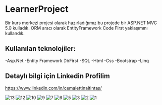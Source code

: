 # LearnerProject
Bir kurs merkezi projesi olarak hazırladığımız bu projede bir ASP.NET MVC 5.0 kulladık. ORM aracı olarak EntityFramework Code First yaklaşımını kullandık.

## Kullanılan teknolojiler:
-Asp.Net
-Entity Framework DbFirst
-SQL
-Html
-Css
-Bootstrap
-Linq

## Detaylı bilgi için Linkedin Profilim
https://www.linkedin.com/in/cemalettinaltintas/

![13](https://github.com/cemalettinaltintas/LearnerProject/assets/93022253/ec2aa003-ac0f-45d9-94a8-1bd580df2ba1)
![12](https://github.com/cemalettinaltintas/LearnerProject/assets/93022253/63d04ad9-b791-42f8-9f7a-8aff626c2eb7)
![10](https://github.com/cemalettinaltintas/LearnerProject/assets/93022253/e4039cc0-2a49-4d96-8876-1d24ff333778)
![9](https://github.com/cemalettinaltintas/LearnerProject/assets/93022253/d20a3909-f602-4e81-a270-2f67635cb8ba)
![7](https://github.com/cemalettinaltintas/LearnerProject/assets/93022253/2b25b975-8d72-4765-82b8-885c1ecf5ac1)
![6](https://github.com/cemalettinaltintas/LearnerProject/assets/93022253/9c48cc8f-e70d-4ac8-9860-e12eb87ef99f)
![5](https://github.com/cemalettinaltintas/LearnerProject/assets/93022253/0c5025a0-53c2-4c92-8ea3-9e0acbfedb39)
![3](https://github.com/cemalettinaltintas/LearnerProject/assets/93022253/1f361c99-5598-44a1-89d2-d1289309357c)
![2](https://github.com/cemalettinaltintas/LearnerProject/assets/93022253/fa1d4fac-22ee-44c4-8e41-3eec058252e7)
![1](https://github.com/cemalettinaltintas/LearnerProject/assets/93022253/6d0e3207-791b-4ab1-9652-b1e8c67714ed)

